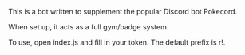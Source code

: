 This is a bot written to supplement the popular Discord bot Pokecord.

When set up, it acts as a full gym/badge system.

To use, open index.js and fill in your token. The default prefix is r!.
